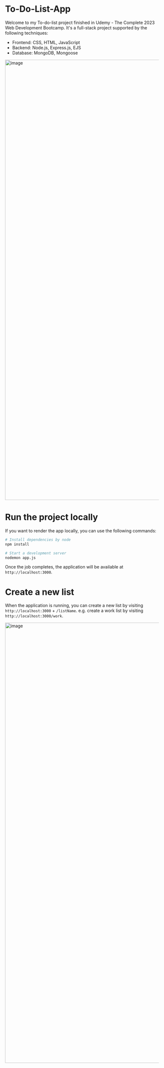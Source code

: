 # To-Do-List-App

Welcome to my To-do-list project finished in Udemy - The Complete 2023 Web Development Bootcamp. It's a full-stack project supported by the following techniques: 

* Frontend: CSS, HTML, JavaScript
* Backend: Node.js, Express.js, EJS
* Database: MongoDB, Mongoose

<img width="1440" alt="image" src="https://github.com/YaruZeng/To-Do-List-App/assets/91594306/1af16241-6d2c-4b8a-bb9d-06b9777ce014">



# Run the project locally

If you want to render the app locally, you can use the following commands:

```bash
# Install dependencies by node
npm install 

# Start a development server
nodemon app.js

```

Once the job completes, the application will be available at `http://localhost:3000`.

# Create a new list

When the application is running, you can create a new list by visiting `http://localhost:3000` + `/listName`. e.g. create a work list by visiting `http://localhost:3000/work`. 

<img width="1440" alt="image" src="https://github.com/YaruZeng/To-Do-List-App/assets/91594306/cd0e3898-21b1-4472-9260-c448dd6f4f79">



